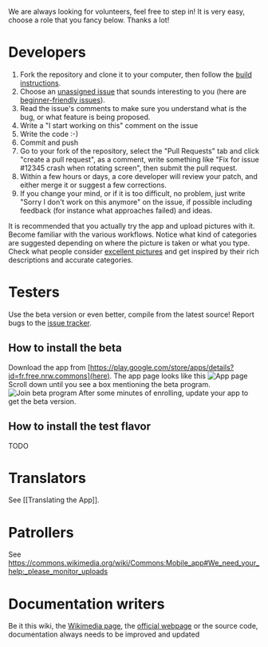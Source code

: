 We are always looking for volunteers, feel free to step in! It is very easy, choose a role that you fancy below. Thanks a lot!

# Developers

1.  Fork the repository and clone it to your computer, then follow the [build instructions](https://github.com/commons-app/apps-android-commons/wiki/Develop-with-Android-Studio-or-IntelliJ).
2. Choose an [unassigned issue](https://github.com/commons-app/apps-android-commons/issues?utf8=%E2%9C%93&q=is%3Aopen%20is%3Aissue%20no%3Aassignee%20-label%3Aassigned) that sounds interesting to you (here are [beginner-friendly issues](https://github.com/commons-app/apps-android-commons/issues?q=is%3Aopen+is%3Aissue+no%3Aassignee+-label%3Aassigned+label%3A%22beginner+friendly%22)).
3. Read the issue's comments to make sure you understand what is the bug, or what feature is being proposed.
4. Write a "I start working on this" comment on the issue
5. Write the code :-)
6. Commit and push
7. Go to your fork of the repository, select the "Pull Requests" tab and click "create a pull request", as a comment, write something like "Fix for issue #12345 crash when rotating screen", then submit the pull request.
8. Within a few hours or days, a core developer will review your patch, and either merge it or suggest a few corrections.
9. If you change your mind, or if it is too difficult, no problem, just write "Sorry I don't work on this anymore" on the issue, if possible including feedback (for instance what approaches failed) and ideas.

It is recommended that you actually try the app and upload pictures with it. Become familiar with the various workflows. Notice what kind of categories are suggested depending on where the picture is taken or what you type. Check what people consider [excellent pictures](https://commons.wikimedia.org/wiki/Commons:Featured_pictures) and get inspired by their rich descriptions and accurate categories.

# Testers

Use the beta version or even better, compile from the latest source! Report bugs to the [issue tracker](https://github.com/commons-app/apps-android-commons/issues/).

## How to install the beta
Download the app from [https://play.google.com/store/apps/details?id=fr.free.nrw.commons](here). The app page looks like this
![App page](https://i.imgur.com/8oQqtCs.png)
Scroll down until you see a box mentioning the beta program. 
![Join beta program](https://i.imgur.com/GyBqL6X.png)
After some minutes of enrolling, update your app to get the beta version.

## How to install the test flavor
TODO

# Translators

See [[Translating the App]].

# Patrollers

See https://commons.wikimedia.org/wiki/Commons:Mobile_app#We_need_your_help:_please_monitor_uploads

# Documentation writers

Be it this wiki, the [Wikimedia page](https://commons.wikimedia.org/wiki/Commons:Mobile_app#We_need_your_help:_please_monitor_uploads), the [official webpage](http://commons-app.github.io) or the source code, documentation always needs to be improved and updated